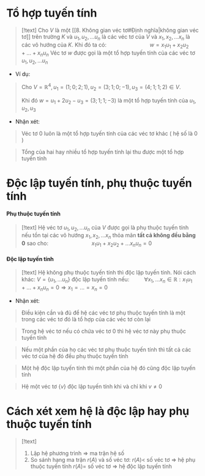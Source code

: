 
# Tổ hợp tuyến tính

>[!text]
>Cho $V$ là một [[8. Không gian véc tơ#Định nghĩa|không gian véc tơ]] trên trường $K$ và $u_1,u_2,...u_n$ là các véc tơ của $V$ và $x_1,x_2,...x_n$ là các vô hướng của $K$. Khi đó ta có:
>$\hspace{3cm} w=x_1u_1+x_2u_2+...+x_nu_n$ 
>Véc tơ $w$ được gọi là một tổ hợp tuyến tính của các véc tơ $u_1,u_2,...u_n$

- Ví dụ:
 > Cho $V=\mathbb R^4, u_1=(1;0;2;1), u_2=(3;1;0;-1),u_3=(4;1;1;2)\in V$.
 > 
 > Khi đó $w=u_1+2u_2-u_3=(3;1;1;-3)$ là một tổ hợp tuyến tính của $u_1, u_2, u_3$ 
 > 

- Nhận xét:
 > Véc tơ $0$ luôn là một tổ hợp tuyến tính của các véc tơ khác ( hệ số là 0 )

 > Tổng của hai hay nhiều tổ hợp tuyến tính lại thu được một tổ hợp tuyến tính
 
 
# Độc lập tuyến tính, phụ thuộc tuyến tính

#### Phụ thuộc tuyến tính

>[!text]
>Hệ véc tơ $u_1, u_2,...u_n$ của $V$ được gọi là phụ thuộc tuyến tính nếu tồn tại các vô hướng $x_1,x_2,...x_n$ thỏa mãn **tất cả không đều bằng 0** sao cho: 
>$\hspace{3cm}x_1u_1+x_2u_2+...x_nu_n=0$
>

#### Độc lập tuyến tính

>[!text]
>Hệ không phụ thuộc tuyến tính thì độc lập tuyến tính. Nói cách khác:
>$V=\{u_1,...u_n\}$ độc lập tuyến tính nếu: $\hspace{1cm}\forall x_1,...x_n\in \mathbb R: x_1u_1+...+x_nu_n=0\Rightarrow x_1=...=x_n=0$

- Nhận xét:
 >Điều kiện cần và đủ để hệ các véc tơ phụ thuộc tuyến tính là một trong các véc tơ đó là tổ hợp của các véc tơ còn lại
 
 > Trong hệ véc tơ nếu có chứa véc tơ $0$ thì hệ véc tơ này phụ thuộc tuyến tính
 
 > Nếu một phần của họ các véc tơ phụ thuộc tuyến tính thì tất cả các véc tơ của hệ đó đều phụ thuộc tuyến tính
 
 > Một hệ độc lập tuyến tính thì một phần của hệ đó cũng độc lập tuyến tính
 
 > Hệ một véc tơ $\{v\}$ độc lập tuyến tính khi và chỉ khi $v\neq 0$


# Cách xét xem hệ là độc lập hay phụ thuộc tuyến tính

>[!text]
>1. Lập hệ phương trình $\Rightarrow$ ma trận hệ số
>2. So sánh hạng ma trận $r(A)$ và số véc tơ:
>			$r(A)<$ số véc tơ $\Rightarrow$ hệ phụ thuộc tuyến tính
>			$r(A)=$ số véc tơ $\Rightarrow$ hệ độc lập tuyến tính






